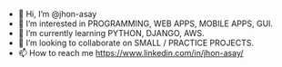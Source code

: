 - 👋 Hi, I’m @jhon-asay
- 👀 I’m interested in PROGRAMMING, WEB APPS, MOBILE APPS, GUI.
- 🌱 I’m currently learning PYTHON, DJANGO, AWS.
- 💞️ I’m looking to collaborate on SMALL / PRACTICE PROJECTS.
- 📫 How to reach me https://www.linkedin.com/in/jhon-asay/

<!---
jhon-asay/jhon-asay is a ✨ special ✨ repository because its `README.md` (this file) appears on your GitHub profile.
You can click the Preview link to take a look at your changes.
--->
